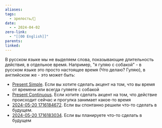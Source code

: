 ```yaml
---
aliases: 
tags:
  - зрелость/🌱
date:
  - - 2024-04-02
zero-link:
  - "[[00 English]]"
parents: 
linked:
---
```

В русском языке мы не выделяем слова, показывающие длительность действия, в отдельное время. Например, "я гуляю с собакой" - в русском языке это просто настоящее время (Что делаю? Гуляю), в английском же - это может быть:
- [Present Simple](Present%20Simple.md). Если вы хотите сделать акцент на том, что вы время от времени или всегда гуляете с собакой
- [Present Continuous](Present%20Continuous.md). Если хотите сделать акцент на том, что действие происходит сейчас и прогулка занимает какое-то время
- [2024-05-20 1716184672](2024-05-20%201716184672.md). Если вы спонтанно решили что-то сделать в будущем.
- [2024-05-20 1716183034](2024-05-20%201716183034.md). Если вы планируете что-то сделать в будущем